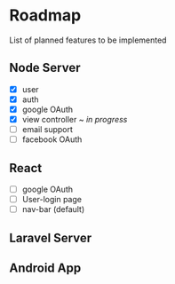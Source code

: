 # Roadmap

List of planned features to be implemented

## Node Server

- [x] user
- [x] auth
- [x] google OAuth
- [x] view controller ~ *in progress*
- [ ] email support
- [ ] facebook OAuth

## React

- [ ] google OAuth
- [ ] User-login page
- [ ] nav-bar (default)

## Laravel Server

## Android App